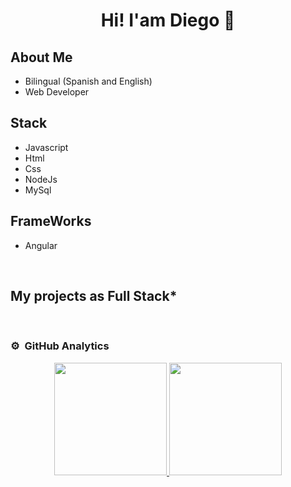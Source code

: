 <div align="center">
<h1 align="center">Hi! I'am Diego 👋</h1>
</div>

## About Me
- Bilingual (Spanish and English) 
- Web Developer

## Stack
- Javascript
- Html
- Css
- NodeJs
- MySql
  
## FrameWorks
- Angular
<br>

## My projects as Full Stack*
                                                                          
</div>
<br>

### ⚙️ &nbsp;GitHub Analytics

<p align="center">
<a href="https://github.com/TicoDiego">
  <img height="180em" src="https://github-readme-stats-eight-theta.vercel.app/api?username=TicoDiego&show_icons=true&theme=algolia&include_all_commits=true&count_private=true"/>
  <img height="180em" src="https://github-readme-stats-eight-theta.vercel.app/api/top-langs/?username=TicoDiego&layout=compact&langs_count=8&theme=algolia"/>
</a>
</p>
